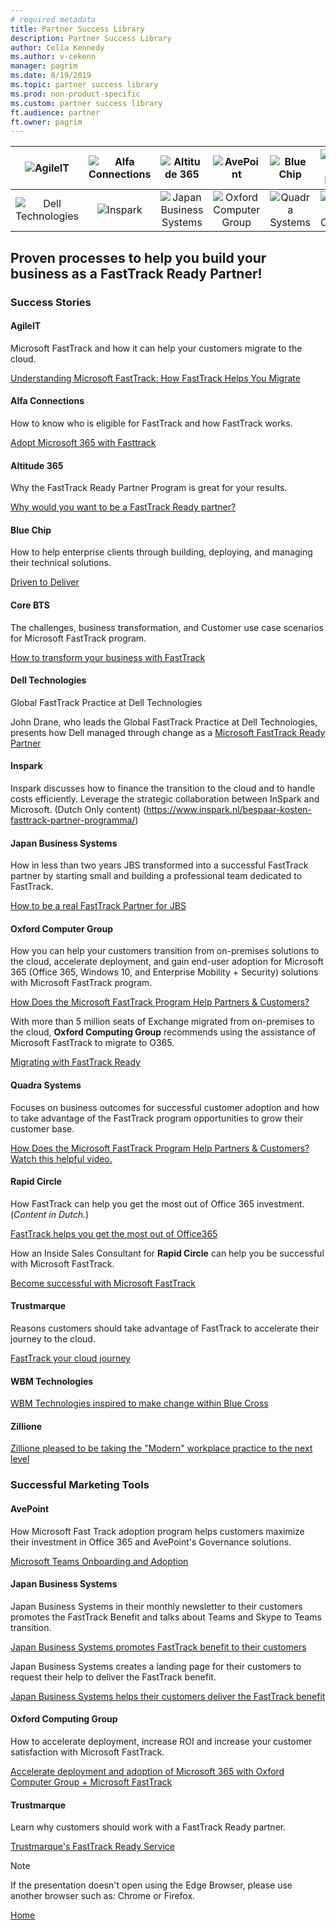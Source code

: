 ```yaml
---
# required metadata
title: Partner Success Library
description: Partner Success Library
author: Celia Kennedy
ms.author: v-cekenn
manager: pagrim
ms.date: 8/19/2019
ms.topic: partner success library
ms.prod: non-product-specific
ms.custom: partner success library
ft.audience: partner
ft.owner: pagrim
---
```



|![AgileIT](https://ftdocs-bcm.azureedge.net/public/agile-logo-v5.png)|![Alfa Connections](https://ftdocs-bcm.azureedge.net/public/alfa-logo-v4.png)|![Altitude 365](https://ftdocs-bcm.azureedge.net/public/altitude-365-v2.png)|![AvePoint](https://ftdocs-bcm.azureedge.net/public/avepoint-logo.png )|![Blue Chip](https://ftdocs-bcm.azureedge.net/public/blue-chip-logo-v1.png)|![Core BTS](https://ftdocs-bcm.azureedge.net/public/corebts-logo-v1.png)|
|:---------------------------:|:-----------------------:|:-----------------------:|:-----------------------:|:-----------------------:|:-----------------------:
![Dell Technologies](https://ftdocs-bcm.azureedge.net/public/dell-logo-v3.png)|![Inspark](https://ftdocs-bcm.azureedge.net/public/inspark-logo-v2.png)|![Japan Business Systems](https://ftdocs-bcm.azureedge.net/public/japanese-business-systems-v1.png)|![Oxford Computer Group](https://ftdocs-bcm.azureedge.net/public/oxford-logo-v4.png)|![Quadra Systems](https://ftdocs-bcm.azureedge.net/public/quadra-logo-v2.png)|![Rapid Circle](https://ftdocs-bcm.azureedge.net/public/rapid-circle-v3.png)|![Trustmarque](https://ftdocs-bcm.azureedge.net/public/trustmarque-logo-v1)|![WBM Technologies](https://ftdocs-bcm.azureedge.net/public/wbm-technologies-v2.png)|![Zillione](https://ftdocs-bcm.azureedge.net/public/zillione-logo-v1.png)|

## Proven processes to help you build your business as a FastTrack Ready Partner!

### Success Stories

#### **AgileIT**

Microsoft FastTrack and how it can help your customers migrate to the cloud.

[Understanding Microsoft FastTrack: How FastTrack Helps You Migrate](https://www.agileit.com/news/microsoft-fasttrack-migrate)

#### **Alfa Connections**

How to know who is eligible for FastTrack and how FastTrack works.

[Adopt Microsoft 365 with Fasttrack](http://www.alfaconnections.com/fasttrack/)

#### **Altitude 365**

Why the FastTrack Ready Partner Program is great for your results.

[Why would you want to be a FastTrack Ready partner?](https://ftdocs-bcm.azureedge.net/public/altitude-365-video-v1)

#### **Blue Chip**

How to help enterprise clients through building, deploying, and managing their technical solutions.

[Driven to Deliver](https://ftdocs-bcm.azureedge.net/public/blue-chip-frp-connections-redmond-recording-v1)

#### **Core BTS**

The challenges, business transformation, and Customer use case scenarios for Microsoft FastTrack program.

[How to transform your business with FastTrack](https://ftdocs-bcm.azureedge.net/public/corebts-may-2019-v1.pdf)

#### **Dell Technologies**

Global FastTrack Practice at Dell Technologies

John Drane, who leads the Global FastTrack Practice at Dell Technologies, presents how Dell managed through change as a [Microsoft FastTrack Ready Partner](https://ftdocs-bcm.azureedge.net/public/psl-dell-frp-presentation-v1.pptx)

#### **Inspark**

Inspark discusses how to finance the transition to the cloud and to handle costs efficiently. Leverage the strategic collaboration between InSpark and Microsoft.  (Dutch Only content) (https://www.inspark.nl/bespaar-kosten-fasttrack-partner-programma/)

#### **Japan Business Systems**

How in less than two years JBS transformed into a successful FastTrack partner by starting small and building a professional team dedicated to FastTrack.

[How to be a real FastTrack Partner for JBS](https://ftdocs-bcm.azureedge.net/public/jbs-ftphistory-v1.pdf)

#### **Oxford Computer Group**

How you can help your customers transition from on-premises solutions to the cloud, accelerate deployment, and gain end-user adoption for Microsoft 365 (Office 365, Windows 10, and Enterprise Mobility + Security) solutions with Microsoft FastTrack program.

[How Does the Microsoft FastTrack Program Help Partners & Customers?](https://oxfordcomputergroup.com/resources/microsoft-fasttrack-ready-partner/)

With more than 5 million seats of Exchange migrated from on-premises to the cloud, **Oxford Computing Group** recommends using the assistance of Microsoft FastTrack to migrate to O365.

[Migrating with FastTrack Ready](https://oxfordcomputergroup.com/resources/end-of-support-exchange-2010/)

#### **Quadra Systems**

Focuses on business outcomes for successful customer adoption and how to take advantage of the FastTrack program opportunities to grow their customer base.
  
[How Does the Microsoft FastTrack Program Help Partners & Customers? Watch this helpful video.](https://ftdocs-bcm.azureedge.net/public/quadra-fasttracking-success-v1.pptx)

#### **Rapid Circle**

How FastTrack can help you get the most out of Office 365 investment. (*Content in Dutch.*)

[FastTrack helps you get the most out of Office365](https://www.rapidcircle.com/fasttrack-2)

How an Inside Sales Consultant for **Rapid Circle** can help you be successful with Microsoft FastTrack.

[Become successful with Microsoft FastTrack](https://www.linkedin.com/posts/activity-6567023432498847744-nhSP)

#### **Trustmarque**

Reasons customers should take advantage of FastTrack to accelerate their journey to the cloud.

[FastTrack your cloud journey](https://www.trustmarque.com/news/fasttrack-your-cloud-journey/)

#### WBM Technologies

[WBM Technologies inspired to make change within Blue Cross](https://www.linkedin.com/posts/wbmtech_moving-to-the-modern-workplace-wbm-technologies-activity-6608037055714988034-O6oL/)

#### **Zillione**

[Zillione pleased to be taking the "Modern" workplace practice to the next level](https://www.linkedin.com/pulse/zillione-becomes-first-sri-lankan-owned-company-achieve-sujan-suresh/)

### Successful Marketing Tools

#### **AvePoint**

How Microsoft Fast Track adoption program helps customers maximize their investment in Office 365 and AvePoint's Governance solutions.

[Microsoft Teams Onboarding and Adoption](https://ftdocs-bcm.azureedge.net/public/avepoint-msft-teamsonboarding-v1)

#### **Japan Business Systems**

Japan Business Systems in their monthly newsletter to their customers promotes the  FastTrack Benefit and talks about Teams and Skype to Teams transition.

[Japan Business Systems promotes FastTrack benefit to their customers](https://ftdocs-bcm.azureedge.net/public/jbs-newsletter-v1.oft)

Japan Business Systems creates a landing page for their customers to request their help to deliver the FastTrack benefit.

[Japan Business Systems helps their customers deliver the FastTrack benefit](https://pages.jbs.co.jp/jbs_fasttrack.html)

#### **Oxford Computing Group**

How to accelerate deployment, increase ROI and increase your customer satisfaction with Microsoft FastTrack.

[Accelerate deployment and adoption of Microsoft 365 with Oxford Computer Group + Microsoft FastTrack](https://oxfordcomputergroup.com/wp-content/uploads/2019/03/FastTrack-Services-Infographic.pdf)

#### **Trustmarque**

Learn why customers should work with a FastTrack Ready partner.

[Trustmarque's FastTrack Ready Service](https://www.trustmarque.com/wp-content/uploads/2018/12/Trustmarque_FastTrack_Ready_Datasheet.pdf)

>[!NOTE]
> If the presentation doesn't open using the Edge Browser, please use another browser such as: Chrome or Firefox.

[Home](http://partner-docs.microsoft.com)
